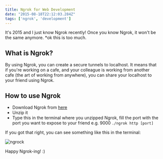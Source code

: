 ```yaml
---
title: Ngrok for Web Development
date: "2015-08-18T22:12:03.284Z"
tags: ['ngrok', 'development']	
---
```


It's 2015 and I just know Ngrok recently! Once you know Ngrok, it won't be the same anymore. *ok this is too much.

What is Ngrok?
--------------

By using Ngrok, you can create a secure tunnels to localhost. It means that if you're working on a cafe, and your colleague is working from another cafe (the art of working from anywhere), you can share your localhost to your friend using Ngrok.

How to use Ngrok
----------------

* Download Ngrok from <a href="https://ngrok.com/download">here</a>
* Unzip it
* Type this in the terminal where you unzipped Ngrok, fill the port with the port you want to expose to your friend e.g. 9000
`./ngrok http [port]`

If you got that right, you can see something like this in the terminal:

![ngrock](../images/ngrock.png)

Happy Ngrok-ing! :)